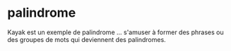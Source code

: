 # palindrome
 Kayak est un exemple de palindrome ... s'amuser à former des phrases ou des groupes de mots qui deviennent des palindromes.
  